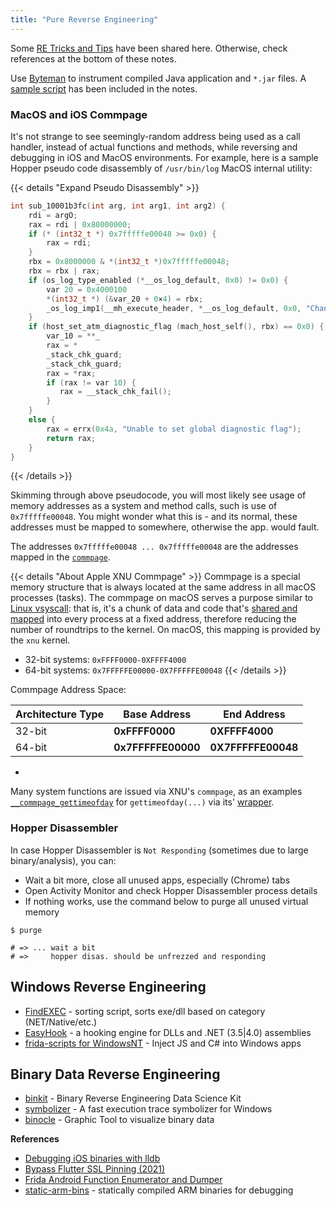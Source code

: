 ```yaml
---
title: "Pure Reverse Engineering"
---
```


Some [RE Tricks and Tips](/reverse-engineering-tricks-and-tips) have been shared here. Otherwise, check references at the bottom of these notes.

Use [Byteman](/byteman) to instrument compiled Java application and `*.jar` files. A [sample script](/byteman-scripts) has been included in the notes.

### MacOS and iOS Commpage

It's not strange to see seemingly-random address being used as a call handler, instead of actual functions and methods, while reversing and debugging in iOS and MacOS environments. For example, here is a sample Hopper pseudo code disassembly of `/usr/bin/log` MacOS internal utility:

{{< details "Expand Pseudo Disassembly" >}}
```c
int sub_10001b3fc(int arg, int arg1, int arg2) {
    rdi = argO;
    rax = rdi | 0x80000000;
    if (* (int32_t *) 0x7fffffe00048 >= 0x0) {
        rax = rdi;
    }
    rbx = 0x8000000 & *(int32_t *)0x7fffffe00048;
    rbx = rbx | rax;
    if (os_log_type_enabled (*__os_log_default, 0x0) != 0x0) {
        var 20 = 0x4000100
        *(int32_t *) (&var_20 + 0×4) = rbx;
        _os_log_imp1(__mh_execute_header, *__os_log_default, 0x0, "Changed system mode to Ox%X", &var_20, 0x8);
    }
    if (host_set_atm_diagnostic_flag (mach_host_self(), rbx) == 0x0) {
        var_10 = **_
        rax = *
        _stack_chk_guard;
        _stack_chk_guard;
        rax = *rax;
        if (rax != var 10) {
           rax = __stack_chk_fail();
        }
    }
    else {
        rax = errx(0x4a, "Unable to set global diagnostic flag");
        return rax;
    }
}
```
{{< /details >}}

Skimming through above pseudocode, you will most likely see usage of memory addresses as a system and method calls, such is use of `0x7fffffe00048`. You might wonder what this is - and its normal, these addresses must be mapped to somewhere, otherwise the app. would fault.

The addresses `0x7fffffe00048 ... 0x7fffffe00048` are the addresses mapped in the [`commpage`](https://newosxbook.com/src.jl?tree=xnu&file=/osfmk/arm/commpage/commpage.c).

{{< details "About Apple XNU Commpage" >}}
Commpage is a special memory structure that is always located at the same address in all macOS processes (tasks). The commpage on macOS serves a purpose similar to [Linux vsyscall](https://lwn.net/Articles/446528/): that is, it's a chunk of data and code that's [shared and mapped](https://flylib.com/books/en/3.126.1.96/1/) into every process at a fixed address, therefore reducing the number of roundtrips to the kernel. On macOS, this mapping is provided by the `xnu` kernel.

* 32-bit systems: `0xFFFF0000-0XFFFF4000`
* 64-bit systems: `0x7FFFFFE00000-0X7FFFFFE00048`
{{< /details >}}

Commpage Address Space:

| **Architecture Type** | **Base Address**   | **End Address**    |
| --------------------- | ------------------ | ------------------ |
| 32-bit                | **0xFFFF0000**     | **0XFFFF4000**     |
| 64-bit                | **0x7FFFFFE00000** | **0X7FFFFFE00048** |
*  

Many system functions are issued via XNU's `commpage`, as an examples [`__commpage_gettimeofday`](https://opensource.apple.com/source/Libc/Libc-1082.50.1/sys/gettimeofday.c.auto.html) for `gettimeofday(...)` via its' [wrapper](https://opensource.apple.com/source/xnu/xnu-3789.41.3/libsyscall/wrappers/__commpage_gettimeofday.c.auto.html).

### Hopper Disassembler

In case Hopper Disassembler is `Not Responding` (sometimes due to large binary/analysis), you can:

* Wait a bit more, close all unused apps, especially (Chrome) tabs
* Open Activity Monitor and check Hopper Disassembler process details
* If nothing works, use the command below to purge all unused virtual memory

```
$ purge

# => ... wait a bit
# =>     hopper disas. should be unfrezzed and responding
```

## Windows Reverse Engineering

* [FindEXEC](https://github.com/DosX-dev/FindEXEC) - sorting script, sorts exe/dll based on category (NET/Native/etc.)
* [EasyHook](https://github.com/EasyHook/EasyHook) - a hooking engine for DLLs and .NET (3.5|4.0) assemblies 
* [frida-scripts for WindowsNT](https://github.com/davuxcom/frida-scripts) - Inject JS and C# into Windows apps

## Binary Data Reverse Engineering

* [binkit](https://github.com/ohjeongwook/binkit) -  Binary Reverse Engineering Data Science Kit
* [symbolizer](https://github.com/0vercl0k/symbolizer) - A fast execution trace symbolizer for Windows
* [binocle](https://github.com/sharkdp/binocle) - Graphic Tool to visualize binary data

**References**

* [Debugging iOS binaries with lldb](https://kov4l3nko.github.io/blog/2016-04-27-debugging-ios-binaries-with-lldb/)
* [Bypass Flutter SSL Pinning (2021)](https://github.com/horangi-cyops/flutter-ssl-pinning-bypass)
* [Frida Android Function Enumerator and Dumper](https://github.com/tomelic/ffe)
* [static-arm-bins](https://github.com/therealsaumil/static-arm-bins) - statically compiled ARM binaries for debugging

